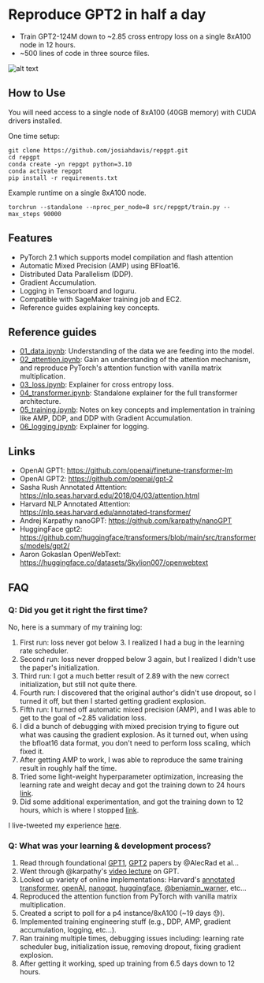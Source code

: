 # Reproduce GPT2 in half a day

* Train GPT2-124M down to ~2.85 cross entropy loss on a single 8xA100 node in 12 hours.
* ~500 lines of code in three source files.

![alt text](https://github.com/josiahdavis/repgpt/blob/main/images/gpt2_12_hrs.jpeg)

## How to Use

You will need access to a single node of 8xA100 (40GB memory) with CUDA drivers installed.

One time setup:

```
git clone https://github.com/josiahdavis/repgpt.git
cd repgpt
conda create -yn repgpt python=3.10
conda activate repgpt
pip install -r requirements.txt
```

Example runtime on a single 8xA100 node.
```
torchrun --standalone --nproc_per_node=8 src/repgpt/train.py --max_steps 90000
```

## Features

* PyTorch 2.1 which supports model compilation and flash attention
* Automatic Mixed Precision (AMP) using BFloat16.
* Distributed Data Parallelism (DDP).
* Gradient Accumulation.
* Logging in Tensorboard and loguru.
* Compatible with SageMaker training job and EC2.
* Reference guides explaining key concepts.

## Reference guides

* [01_data.ipynb](https://github.com/josiahdavis/repgpt/blob/main/notebooks/01_data.ipynb): Understanding of the data we are feeding into the model.
* [02_attention.ipynb](https://github.com/josiahdavis/repgpt/blob/main/notebooks/02_attention.ipynb): Gain an understanding of the attention mechanism, and reproduce PyTorch's attention function with vanilla matrix multiplication.
* [03_loss.ipynb](https://github.com/josiahdavis/repgpt/blob/main/notebooks/03_loss.ipynb): Explainer for cross entropy loss.
* [04_transformer.ipynb](https://github.com/josiahdavis/repgpt/blob/main/notebooks/04_transformer.ipynb): Standalone explainer for the full transformer architecture.
* [05_training.ipynb](https://github.com/josiahdavis/repgpt/blob/main/notebooks/05_training.ipynb): Notes on key concepts and implementation in training like AMP, DDP, and DDP with Gradient Accumulation.
* [06_logging.ipynb](https://github.com/josiahdavis/repgpt/blob/main/notebooks/06_logging.ipynb): Explainer for logging.

## Links

* OpenAI GPT1: https://github.com/openai/finetune-transformer-lm
* OpenAI GPT2: https://github.com/openai/gpt-2
* Sasha Rush Annotated Attention: https://nlp.seas.harvard.edu/2018/04/03/attention.html
* Harvard NLP Annotated Attention: https://nlp.seas.harvard.edu/annotated-transformer/
* Andrej Karpathy nanoGPT: https://github.com/karpathy/nanoGPT
* HuggingFace gpt2: https://github.com/huggingface/transformers/blob/main/src/transformers/models/gpt2/
* Aaron Gokaslan OpenWebText: https://huggingface.co/datasets/Skylion007/openwebtext

## FAQ

### Q: Did you get it right the first time?

No, here is a summary of my training log:

1. First run: loss never got below 3. I realized I had a bug in the learning rate scheduler.
2. Second run: loss never dropped below 3 again, but I realized I didn't use the paper's initialization.
3. Third run: I got a much better result of 2.89 with the new correct initialization, but still not quite there.
4. Fourth run: I discovered that the original author's didn't use dropout, so I turned it off, but then I started getting gradient explosion.
5. Fifth run: I turned off automatic mixed precision (AMP), and I was able to get to the goal of ~2.85 validation loss.
6. I did a bunch of debugging with mixed precision trying to figure out what was causing the gradient explosion. As it turned out, when using the bfloat16 data format, you don't need to perform loss scaling, which fixed it.
7. After getting AMP to work, I was able to reproduce the same training result in roughly half the time.
8. Tried some light-weight hyperparameter optimization, increasing the learning rate and weight decay and got the training down to 24 hours [link](https://twitter.com/josiahjdavis/status/1722073528508223667).
9. Did some additional experimentation, and got the training down to 12 hours, which is where I stopped [link](https://twitter.com/josiahjdavis/status/1727523774503756217).

I live-tweeted my experience [here](https://twitter.com/josiahjdavis/status/1686204521255432193).

### Q: What was your learning & development process?

1. Read through foundational [GPT1](https://s3-us-west-2.amazonaws.com/openai-assets/research-covers/language-unsupervised/language_understanding_paper.pdf), [GPT2](https://d4mucfpksywv.cloudfront.net/better-language-models/language-models.pdf) papers by @AlecRad et al...
2. Went through @karpathy's [video lecture](https://www.youtube.com/watch?v=kCc8FmEb1nY&pp=ygUMa2FycGF0aHkgZ3B0) on GPT.
3. Looked up variety of online implementations: Harvard's [annotated transformer](https://nlp.seas.harvard.edu/annotated-transformer/), [openAI](https://github.com/openai/gpt-2?tab=readme-ov-file), [nanogpt](https://github.com/karpathy/nanoGPT/), [huggingface](https://github.com/huggingface/transformers/blob/main/src/transformers/models/gpt2/modeling_gpt2.py), [@benjamin_warner](https://github.com/warner-benjamin/commented-transformers), etc...
4. Reproduced the attention function from PyTorch with vanilla matrix multiplication.
5. Created a script to poll for a p4 instance/8xA100 (~19 days 😓).
6. Implemented training engineering stuff (e.g., DDP, AMP, gradient accumulation, logging, etc...).
7. Ran training multiple times, debugging issues including: learning rate scheduler bug, initialization issue, removing dropout, fixing gradient explosion.
8. After getting it working, sped up training from 6.5 days down to 12 hours.
